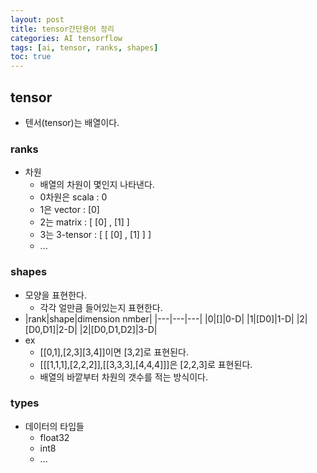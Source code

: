 ```yaml
---
layout: post
title: tensor간단용어 정리
categories: AI tensorflow
tags: [ai, tensor, ranks, shapes]
toc: true
---
```


## tensor
- 텐서(tensor)는 배열이다.
### ranks
- 차원
   - 배열의 차원이 몇인지 나타낸다.
   - 0차원은 scala : 0
   - 1은 vector : [0]
   - 2는 matrix : [ [0] , [1] ]
   - 3는 3-tensor : [ [ [0] , [1] ] ]
   - ...

### shapes
- 모양을 표현한다.
   - 각각 얼만큼 들어있는지 표현한다.
- |rank|shape|dimension nmber|
|---|---|---|
|0|[]|0-D|
|1|[D0]|1-D|
|2|[D0,D1]|2-D|
|2|[D0,D1,D2]|3-D|
- ex
   - [[0,1],[2,3][3,4]]이면 [3,2]로 표현된다.
   - [[[1,1,1],[2,2,2]],[[3,3,3],[4,4,4]]]은 [2,2,3]로 표현된다.
   - 배열의 바깥부터 차원의 갯수를 적는 방식이다.

### types
- 데이터의 타입들
   - float32
   - int8
   - ...


